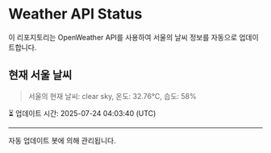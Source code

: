 
# Weather API Status

이 리포지토리는 OpenWeather API를 사용하여 서울의 날씨 정보를 자동으로 업데이트합니다.

## 현재 서울 날씨
> 서울의 현재 날씨: clear sky, 온도: 32.76°C, 습도: 58%

⏳ 업데이트 시간: 2025-07-24 04:03:40 (UTC)

---
자동 업데이트 봇에 의해 관리됩니다.

